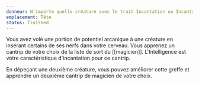 ```yaml
---
donneur: N'importe quelle créature avec le trait Incantation ou Incantation Innée
emplacement: Tête
status: finished
---
```

Vous avez volé une portion de potentiel arcanique à une créature en insérant certains de ses nerfs dans votre cerveau. Vous apprenez un cantrip de votre choix de la liste de sort du [[magicien]]. L'Intelligence est votre caractéristique d'incantation pour ce cantrip.

En dépeçant une deuxième créature, vous pouvez améliorer cette greffe et apprendre un deuxième cantrip de magicien de votre choix.